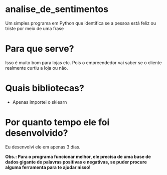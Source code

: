 # analise_de_sentimentos
Um simples programa em Python que identifica se a pessoa está feliz ou triste por meio de uma frase

# Para que serve?
Isso é muito bom para lojas etc. Pois o empreendedor vai saber se o cliente realmente curtiu a loja ou não. 

# Quais bibliotecas?
- Apenas importei o sklearn 

# Por quanto tempo ele foi desenvolvido?
Eu desenvolvi ele em apenas 3 dias.

**Obs.: Para o programa funcionar melhor, ele precisa de uma base de dados gigante de palavras positivas e negativas, se puder procure alguma ferramenta para te ajudar nisso!**